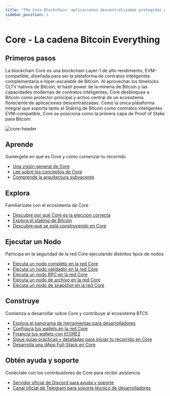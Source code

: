 ```yaml
---
title: "The Core Blockchain: aplicaciones descentralizadas protegidas por Bitcoin"
sidebar_position: 1
---
```


# Core - La cadena Bitcoin Everything

## Primeros pasos

La blockchain Core es una blockchain Layer-1 de alto rendimiento, EVM-compatible, diseñada para ser la plataforma de contratos inteligentes complementaria e hiper-escalable de Bitcoin. Al aprovechar los timelocks CLTV nativos de Bitcoin, el hash power de la minería de Bitcoin y las capacidades modernas de contratos inteligentes, Core desbloquea a Bitcoin como protector principal y activo central de un ecosistema floreciente de aplicaciones descentralizadas. Como la única plataforma integral que soporta tanto el Staking de Bitcoin como contratos inteligentes EVM-compatible, Core se posiciona como la primera capa de Proof of Stake para Bitcoin.

![core-header](../../../../static/img/core-header.png)

## Aprende

Sumérgete en qué es Core y cómo comenzar tu recorrido

- [Una visión general de Core](./Learn/introduction/core-101.md)
- [Lee sobre los conceptos de Core](category/core-concepts)
- [Comprende la arquitectura subyacente](./Learn/core-concepts/architecture.md)

## Explora

Familiarízate con el ecosistema de Core

- [Descubre por qué Core es la elección correcta](./Learn/introduction/why-core.md)
- [Explora el staking de Bitcoin](./Learn/core-concepts/satoshi-plus-consensus/BitcoinStaking)
- [Descubre qué se está construyendo en Core](https://coredao.org/explore/ecosystem)

## Ejecutar un Nodo

Participa en la seguridad de la red Core ejecutando distintos tipos de nodos

- [Ejecuta un nodo completo en la red Core](./Node/config/full-node.md)
- [Ejecuta un nodo validador en la red Core](./Node/config/validator-node-config.md)
- [Ejecuta un nodo RPC en la red Core](./Node/config/rpc-node-config.md)
- [Ejecuta un nodo de archivo en la red Core](./Node/config/archive-node-config.md)
- [Ejecuta un nodo de snapshot en la red Core](./Node/config/snapshot-node-config.md)

## Construye

Comienza a desarrollar sobre Core y contribuye al ecosistema BTCfi

- [Explora el panorama de herramientas para desarrolladores](./Dev-Guide/dev-tools.md)
- [Configura tus wallets en la red Core](./Dev-Guide/core-wallet-config.md)
- [Financia tus wallets con tCORE2](./Dev-Guide/core-faucet.md)
- [Sigue guías prácticas y detalladas para iniciar tu recorrido en Core](category/dev-guides)
- [Desarrolla una dApp Full-Stack en Core](./Dev-Guide/dapp-on-core.md)

## Obtén ayuda y soporte

Conéctate con los contribuidores de Core para recibir asistencia

- [Servidor oficial de Discord para ayuda y soporte](https://discord.com/invite/coredaoofficial)
- [Canal oficial de Telegram para soporte técnico de desarrolladores](https://t.me/CoreDAOTelegram)
